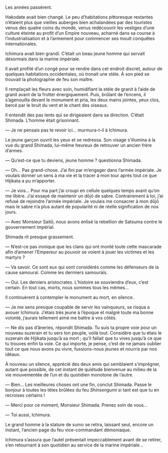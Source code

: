 Les années passèrent.

Hakodate avait bien changé. Le peu d’habitations pittoresque restantes
n’étaient plus que vieilles auberges bien achalandées par des touristes venus
des quatre coins du monde, venus redécouvrir les vestiges d’une culture éteinte
au profit d’un Empire nouveau, acharné dans sa course à l’industrialisation et
à l’armement pour commencer ses moult conquêtes internationales.

Ichimura avait bien grandi. C’était un beau jeune homme qui servait désormais
dans la marine impériale.

Il avait profité d’un congé pour se rendre dans cet endroit discret, autour
de quelques habitations occidentales, où tronait une stèle. À son pied se
trouvait la photographie de feu son maître.

Il remplaçait les fleurs avec soin, humidifiant la stèle de granit à l’aide
de granit avant de la frotter énergiquement. Puis, brûlant de l’encens, il
s’agenouilla devant le monument et pria, les deux mains jointes, yeux clos,
bercé par le bruit du vent et le chant des oiseaux.

Il entendit des pas lents qui se dirigeaient dans sa direction. C’était
Shimada. L’homme était grisonnant.

— Je ne pensais pas te revoir ici… murmura-t-il à Ichimura.

Le jeune garçon ouvrit les yeux et se redressa. Son visage s’illumina à la vue
du grand Shimada, lui-même heureux de retrouver un ancien frère d’armes.

— Qu’est-ce que tu deviens, jeune homme ? questionna Shimada.

— Oh… Pas grand-chose. J’ai fini par m’engager dans l’armée impériale. Je
voulais donner un sens à ma vie et la tracer à mon tour après tout ce que
Hijikata a pu m’apporter.

— Je vois… Pour ma part j’ai croupi en cellule quelques temps avant qu’on me
libère. J’ai essayé de maintenir un dōjō de sabre. Contrairement à toi, j’ai
refusé de rejoindre l’armée impériale. Je voulais me consacrer à mon dōjō mais
le sabre n’a plus autant de popularité ni de réelle signification de nos jours.

— Avec Monsieur Saitō, nous avons enlisé la rebellion de Satsuma contre le
gouvernement impérial.

Shimada rit presque grassement.

— N’est-ce pas ironique que les clans qui ont monté toute cette mascarade afin
d’amener l’Empereur au pouvoir se voient à jouer les victimes et les martyrs ?

— Va savoir. Ce sont eux qui sont considérés comme les défenseurs de la cause
samouraï. Comme les dermiers samouraïs.

— Oui. Les derniers aristocrates. L’histoire se souviendra d’eux, c’est
certain. En tout cas, morts, nous sommes tous les mêmes…

Il continuèrent à contempler le monument au mort, en silence.

— Je me sens presque coupable de servir les vainqueurs, se risqua a avouer
Ichimura. J’étais très jeune à l’époque et malgré toute ma bonne volonté,
j’aurais tellement aimé me battre à vos côtés.

— Ne dis pas d’âneries, répondit Shimada. Tu suis ta propre voie pour un
nouveau suzerain et tu sers ton peuple, voilà tout. Considère que tu étais le
suzerain de Hijikata jusqu’à sa mort ; qu’il fallait que tu vives jusqu’à ce
que tu trouves enfin ta voie. Ce qui importe, je pense, c’est de ne jamais
oublier tout ce que nous avons pu vivre, fussions-nous jeunes et nourris par
nos idéaux.

À nouveau un silence, apprécié des deux amis qui semblaient s’imprégner, autant
que possible, de cet instant de quiétude bienvenue au milieu de la vie
mouvementée de l’un et du quotidien monotone de l’autre.

— Bien… Les meilleures choses ont une fin, conclut Shimada. Passe le bonjour à
toutes les têtes brûlées du feu *Shinsengumi* si tant est que tu en recroises
certains !

— Merci pour ce moment, Monsieur Shimada. Prenez soin de vous…

— Toi aussi, Ichimura.

Le grand homme à la stature de sumo se retira, laissant seul, encore un
instant, l’ancien page du feu vice-commandant démoniaque.

Ichimura s’assura que l’autel présentait impeccablement avant de se retirer,
s’en retournant à son quotidien au service de la marine impériale…
